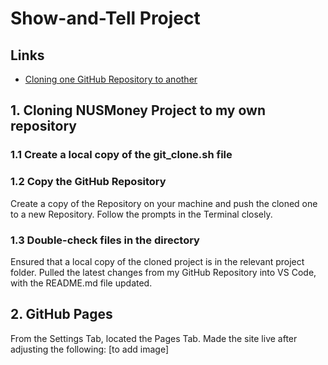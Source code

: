 # Show-and-Tell Project

## Links
* [Cloning one GitHub Repository to another](https://github.com/MrGeislinger/flatiron-school-data-science-curriculum-resources/tree/main/Git/Tools)

## 1. Cloning NUSMoney Project to my own repository

### 1.1 Create a local copy of the git_clone.sh file

### 1.2 Copy the GitHub Repository
Create a copy of the Repository on your machine and push the cloned one to a new Repository. Follow the prompts in the Terminal closely. 


### 1.3 Double-check files in the directory
Ensured that a local copy of the cloned project is in the relevant project folder. Pulled the latest changes from my GitHub Repository into VS Code, with the README.md file updated.

## 2. GitHub Pages

From the Settings Tab, located the Pages Tab. Made the site live after adjusting the following:
[to add image]
